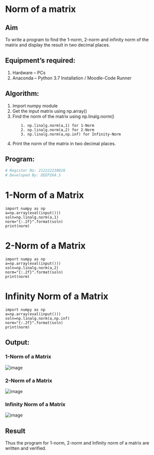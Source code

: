 # Norm of a matrix
## Aim
To write a program to find the 1-norm, 2-norm and infinity norm of the matrix and display the result in two decimal places.
## Equipment’s required:
1.	Hardware – PCs
2.	Anaconda – Python 3.7 Installation / Moodle-Code Runner
## Algorithm:
1. Import numpy module
2. Get the input matrix using np.array()
3. Find the norm of the matrix using np.linalg.norm()
```
       1. np.linalg.norm(a,1) for 1-Norm
       2. np.linalg.norm(a,2) for 2-Norm
       3. np.linalg.norm(a,np.inf) for Infinity-Norm
```
4. Print the norm of the matrix in two decimal places.
## Program:
```Python
# Register No: 212222230028
# Developed By: DEEPIKA.S
```
# 1-Norm of a Matrix
```
import numpy as np
a=np.array(eval(input()))
soln=np.linalg.norm(a,1)
norm="{:.2f}".format(soln)
print(norm)
```
# 2-Norm of a Matrix
```
import numpy as np
a=np.array(eval(input()))
soln=np.linalg.norm(a,2)
norm="{:.2f}".format(soln)
print(norm)
```
# Infinity Norm of a Matrix
```
import numpy as np
a=np.array(eval(input()))
soln=np.linalg.norm(a,np.inf)
norm="{:.2f}".format(soln)
print(norm)
```
## Output:
### 1-Norm of a Matrix
![image](https://user-images.githubusercontent.com/119393935/236673210-aaa8a3e3-57b3-4092-8741-f99530f5b15f.png)
### 2-Norm of a Matrix
![image](https://user-images.githubusercontent.com/119393935/236673241-df9aa9c6-df45-4ec9-b2aa-a2e2049f73e9.png)
### Infinity Norm of a Matrix
![image](https://user-images.githubusercontent.com/119393935/236673261-40bf642f-d20a-41d7-aa47-6f42b7f67007.png)
## Result
Thus the program for 1-norm, 2-norm and Infinity norm of a matrix are written and verified.
